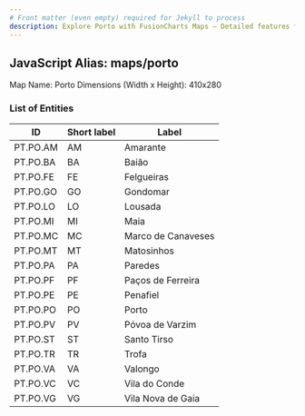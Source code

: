 ```yaml
---
# Front matter (even empty) required for Jekyll to process
description: Explore Porto with FusionCharts Maps – Detailed features for seamless integration. Try now & enhance your data visualization today! 
---
```


## JavaScript Alias: maps/porto

Map Name: Porto
Dimensions (Width x Height): 410x280





### List of Entities

ID | Short label | Label
---|---|---|
PT.PO.AM|AM|Amarante
PT.PO.BA|BA|Baião
PT.PO.FE|FE|Felgueiras
PT.PO.GO|GO|Gondomar
PT.PO.LO|LO|Lousada
PT.PO.MI|MI|Maia
PT.PO.MC|MC|Marco de Canaveses
PT.PO.MT|MT|Matosinhos
PT.PO.PA|PA|Paredes
PT.PO.PF|PF|Paços de Ferreira
PT.PO.PE|PE|Penafiel
PT.PO.PO|PO|Porto
PT.PO.PV|PV|Póvoa de Varzim
PT.PO.ST|ST|Santo Tirso
PT.PO.TR|TR|Trofa
PT.PO.VA|VA|Valongo
PT.PO.VC|VC|Vila do Conde
PT.PO.VG|VG|Vila Nova de Gaia

